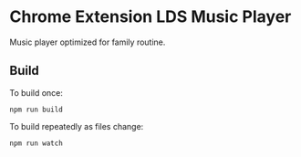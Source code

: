 # Chrome Extension LDS Music Player

Music player optimized for family routine.


## Build

To build once:

```
npm run build
```

To build repeatedly as files change:

```
npm run watch
```
